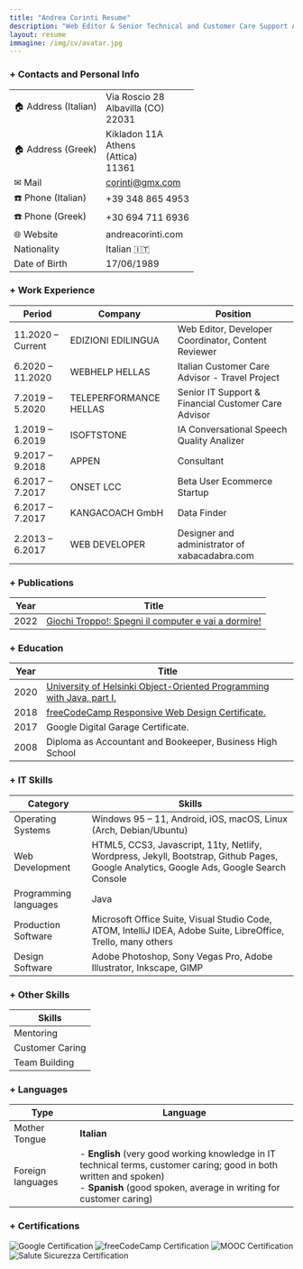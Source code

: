 ```yaml
---
title: "Andrea Corinti Resume"
description: "Web Editor & Senior Technical and Customer Care Support Advisor"
layout: resume
immagine: /img/cv/avatar.jpg
---
```


### + Contacts and Personal Info

|                     |                                    |
|---------------------|------------------------------------|
| 🏠 Address (Italian) | Via Roscio 28<br>Albavilla (CO)<br>22031 |
| 🏠 Address (Greek)   | Kikladon 11A<br>Athens<br>(Attica)<br>11361 |
| ✉ Mail              | corinti@gmx.com                    |
| ☎️ Phone (Italian)  | +39 348 865 4953                   |
| ☎️ Phone (Greek)    | +30 694 711 6936                   |
| 🌐 Website           | andreacorinti.com                  |
| Nationality         | Italian 🇮🇹                       |
| Date of Birth       | 17/06/1989                         |

### + Work Experience

| Period              | Company                            | Position                                   |
|---------------------|------------------------------------|--------------------------------------------|
| 11.2020 – Current   | EDIZIONI EDILINGUA                  | Web Editor, Developer Coordinator, Content Reviewer |
| 6.2020 – 11.2020    | WEBHELP HELLAS                     | Italian Customer Care Advisor - Travel Project |
| 7.2019 – 5.2020     | TELEPERFORMANCE HELLAS             | Senior IT Support & Financial Customer Care Advisor |
| 1.2019 – 6.2019     | ISOFTSTONE                          | IA Conversational Speech Quality Analizer |
| 9.2017 – 9.2018     | APPEN                              | Consultant                                 |
| 6.2017 – 7.2017     | ONSET LCC                           | Beta User Ecommerce Startup                |
| 6.2017 – 7.2017     | KANGACOACH GmbH                     | Data Finder                                |
| 2.2013 – 6.2017     | WEB DEVELOPER                        | Designer and administrator of xabacadabra.com |

### + Publications

| Year                | Title                              |
|---------------------|------------------------------------|
| 2022                | [Giochi Troppo!: Spegni il computer e vai a dormire!](https://www.amazon.it/GIochi-Troppo-Spegni-computer-dormire/dp/B0B9LNVLCH/) |

### + Education

| Year                | Title                              |
|---------------------|------------------------------------|
| 2020                | [University of Helsinki Object-Oriented Programming with Java, part I.](https://tmc.mooc.fi/certificates/1907) |
| 2018                | [freeCodeCamp Responsive Web Design Certificate.](https://www.freecodecamp.org/certification/xabacadabra/responsive-web-design) |
| 2017                | Google Digital Garage Certificate.  |
| 2008                | Diploma as Accountant and Bookeeper, Business High School |

### + IT Skills

| Category            | Skills                             |
|---------------------|------------------------------------|
| Operating Systems   | Windows 95 – 11, Android, iOS, macOS, Linux (Arch, Debian/Ubuntu) |
| Web Development     | HTML5, CCS3, Javascript, 11ty, Netlify, Wordpress, Jekyll, Bootstrap, Github Pages, Google Analytics, Google Ads, Google Search Console |
| Programming languages| Java                               |
| Production Software | Microsoft Office Suite, Visual Studio Code, ATOM, IntelliJ IDEA, Adobe Suite, LibreOffice, Trello, many others |
| Design Software      | Adobe Photoshop, Sony Vegas Pro, Adobe Illustrator, Inkscape, GIMP |

### + Other Skills

| Skills              |
|--------------------|
| Mentoring          |
| Customer Caring    |
| Team Building      |

### + Languages

| Type               | Language                           |
|---------------------|------------------------------------|
| Mother Tongue      | **Italian**                        |
| Foreign languages  | - **English** (very good working knowledge in IT technical terms, customer caring; good in both written and spoken)<br>- **Spanish** (good spoken, average in writing for customer caring) |

### + Certifications

![Google Certification](/img/cv/google1.jpg)
![freeCodeCamp Certification](/img/cv/freecodecamp1.png)
![MOOC Certification](/img/cv/mooc.jpg)
![Salute Sicurezza Certification](/img/cv/salutesicurezza.jpg)
